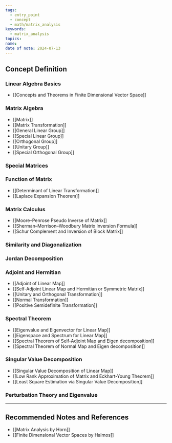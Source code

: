 ```yaml
---
tags:
  - entry_point
  - concept
  - math/matrix_analysis
keywords:
  - matrix_analysis
topics: 
name: 
date of note: 2024-07-13
---
```


## Concept Definition


### Linear Algebra Basics

- [[Concepts and Theorems in Finite Dimensional Vector Space]]

### Matrix Algebra

- [[Matrix]]
- [[Matrix Transformation]]
- [[General Linear Group]]
- [[Special Linear Group]]
- [[Orthogonal Group]]
- [[Unitary Group]]
- [[Special Orthogonal Group]]

### Special Matrices


### Function of Matrix

- [[Determinant of Linear Transformation]]
- [[Laplace Expansion Theorem]]

### Matrix Calculus

- [[Moore–Penrose Pseudo Inverse of Matrix]]
- [[Sherman–Morrison–Woodbury Matrix Inversion Formula]]
- [[Schur Complement and Inversion of Block Matrix]]


### Similarity and Diagonalization




### Jordan Decomposition



### Adjoint and Hermitian 

- [[Adjoint of Linear Map]]
- [[Self-Adjoint Linear Map and Hermitian or Symmetric Matrix]]
- [[Unitary and Orthogonal Transformation]]
- [[Normal Transformation]]
- [[Positive Semidefinite Transformation]]

### Spectral Theorem

- [[Eigenvalue and Eigenvector for Linear Map]]
- [[Eigenspace and Spectrum for Linear Map]]
- [[Spectral Theorem of Self-Adjoint Map and Eigen decomposition]]
- [[Spectral Theorem of Normal Map and Eigen decomposition]]


### Singular Value Decomposition

- [[Singular Value Decomposition of Linear Map]]
- [[Low Rank Approximation of Matrix and Eckhart-Young Theorem]]
- [[Least Square Estimation via Singular Value Decomposition]]


### Perturbation Theory and Eigenvalue








-----------
##  Recommended Notes and References


- [[Matrix Analysis by Horn]]
- [[Finite Dimensional Vector Spaces by Halmos]]